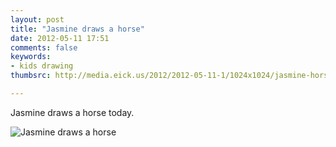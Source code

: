 ```yaml
---
layout: post
title: "Jasmine draws a horse"
date: 2012-05-11 17:51
comments: false
keywords: 
- kids drawing
thumbsrc: http://media.eick.us/2012/2012-05-11-1/1024x1024/jasmine-horse.jpg

---
```

Jasmine draws a horse today.




![Jasmine draws a horse](http://media.eick.us/media/photographs/2012/2012-05-11-1/jasmine-horse.jpg)


